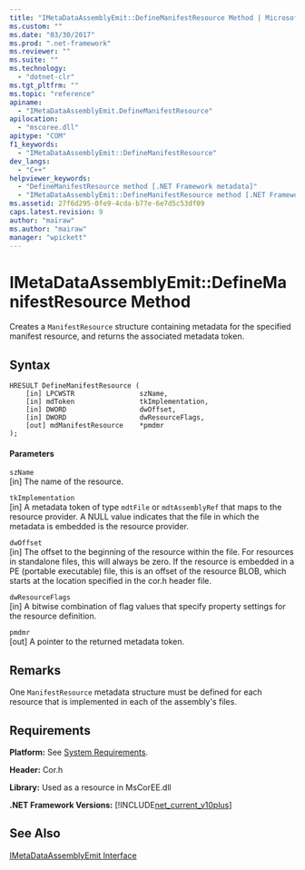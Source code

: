 ```yaml
---
title: "IMetaDataAssemblyEmit::DefineManifestResource Method | Microsoft Docs"
ms.custom: ""
ms.date: "03/30/2017"
ms.prod: ".net-framework"
ms.reviewer: ""
ms.suite: ""
ms.technology: 
  - "dotnet-clr"
ms.tgt_pltfrm: ""
ms.topic: "reference"
apiname: 
  - "IMetaDataAssemblyEmit.DefineManifestResource"
apilocation: 
  - "mscoree.dll"
apitype: "COM"
f1_keywords: 
  - "IMetaDataAssemblyEmit::DefineManifestResource"
dev_langs: 
  - "C++"
helpviewer_keywords: 
  - "DefineManifestResource method [.NET Framework metadata]"
  - "IMetaDataAssemblyEmit::DefineManifestResource method [.NET Framework metadata]"
ms.assetid: 27f6d295-0fe9-4cda-b77e-6e7d5c53df09
caps.latest.revision: 9
author: "mairaw"
ms.author: "mairaw"
manager: "wpickett"
---
```

# IMetaDataAssemblyEmit::DefineManifestResource Method
Creates a `ManifestResource` structure containing metadata for the specified manifest resource, and returns the associated metadata token.  
  
## Syntax  
  
```  
HRESULT DefineManifestResource (  
    [in] LPCWSTR                szName,   
    [in] mdToken                tkImplementation,   
    [in] DWORD                  dwOffset,   
    [in] DWORD                  dwResourceFlags,  
    [out] mdManifestResource    *pmdmr  
);  
```  
  
#### Parameters  
 `szName`  
 [in] The name of the resource.  
  
 `tkImplementation`  
 [in] A metadata token of type `mdtFile` or `mdtAssemblyRef` that maps to the resource provider. A NULL value indicates that the file in which the metadata is embedded is the resource provider.  
  
 `dwOffset`  
 [in] The offset to the beginning of the resource within the file. For resources in standalone files, this will always be zero. If the resource is embedded in a PE (portable executable) file, this is an offset of the resource BLOB, which starts at the location specified in the cor.h header file.  
  
 `dwResourceFlags`  
 [in] A bitwise combination of flag values that specify property settings for the resource definition.  
  
 `pmdmr`  
 [out] A pointer to the returned metadata token.  
  
## Remarks  
 One `ManifestResource` metadata structure must be defined for each resource that is implemented in each of the assembly's files.  
  
## Requirements  
 **Platform:** See [System Requirements](../../../../docs/framework/get-started/system-requirements.md).  
  
 **Header:** Cor.h  
  
 **Library:** Used as a resource in MsCorEE.dll  
  
 **.NET Framework Versions:** [!INCLUDE[net_current_v10plus](../../../../includes/net-current-v10plus-md.md)]  
  
## See Also  
 [IMetaDataAssemblyEmit Interface](../../../../docs/framework/unmanaged-api/metadata/imetadataassemblyemit-interface.md)